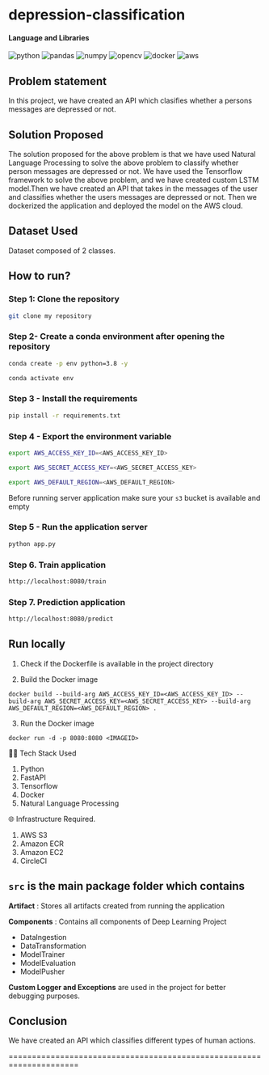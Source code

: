 # depression-classification
#### Language and Libraries

<p>
<a><img src="https://img.shields.io/badge/Python-FFD43B?style=for-the-badge&logo=python&logoColor=darkgreen" alt="python"/></a>
<a><img src="https://img.shields.io/badge/Pandas-2C2D72?style=for-the-badge&logo=pandas&logoColor=white" alt="pandas"/></a>
<a><img src="https://img.shields.io/badge/Numpy-777BB4?style=for-the-badge&logo=numpy&logoColor=white" alt="numpy"/></a>
<a><img src="https://img.shields.io/badge/opencv-%23white.svg?style=for-the-badge&logo=opencv&logoColor=white" alt="opencv"/></a>
<a><img src="https://img.shields.io/badge/docker-%230db7ed.svg?style=for-the-badge&logo=docker&logoColor=white)" alt="docker"/></a>
<a><img src="https://img.shields.io/badge/AWS-%23FF9900.svg?style=for-the-badge&logo=amazon-aws&logoColor=white)" alt="aws"/></a>
</p>


## Problem statement

In this project, we have created an API which clasifies whether a persons messages are depressed or not. 

## Solution Proposed
The solution proposed for the above problem is that we have used Natural Language Processing to solve the above problem to classify whether person messages are depressed or not. We have used the Tensorflow framework to solve the above problem, and we have created custom LSTM model.Then we have created an API that takes in the messages of the user and classifies whether the users messages are depressed or not. Then we dockerized the application and deployed the model on the AWS cloud.

## Dataset Used

Dataset composed of 2 classes.

## How to run?

### Step 1: Clone the repository
```bash
git clone my repository 
```

### Step 2- Create a conda environment after opening the repository

```bash
conda create -p env python=3.8 -y
```

```bash
conda activate env
```

### Step 3 - Install the requirements
```bash
pip install -r requirements.txt
```

### Step 4 - Export the  environment variable
```bash
export AWS_ACCESS_KEY_ID=<AWS_ACCESS_KEY_ID>

export AWS_SECRET_ACCESS_KEY=<AWS_SECRET_ACCESS_KEY>

export AWS_DEFAULT_REGION=<AWS_DEFAULT_REGION>

```
Before running server application make sure your `s3` bucket is available and empty

### Step 5 - Run the application server
```bash
python app.py
```

### Step 6. Train application
```bash
http://localhost:8080/train
```

### Step 7. Prediction application
```bash
http://localhost:8080/predict
```

## Run locally

1. Check if the Dockerfile is available in the project directory

2. Build the Docker image

```
docker build --build-arg AWS_ACCESS_KEY_ID=<AWS_ACCESS_KEY_ID> --build-arg AWS_SECRET_ACCESS_KEY=<AWS_SECRET_ACCESS_KEY> --build-arg AWS_DEFAULT_REGION=<AWS_DEFAULT_REGION> . 

```

3. Run the Docker image

```
docker run -d -p 8080:8080 <IMAGEID>
```

👨‍💻 Tech Stack Used
1. Python
2. FastAPI
3. Tensorflow
4. Docker
5. Natural Language Processing

🌐 Infrastructure Required.
1. AWS S3
2. Amazon ECR
3. Amazon EC2
4. CircleCI


## `src` is the main package folder which contains 

**Artifact** : Stores all artifacts created from running the application

**Components** : Contains all components of Deep Learning Project
- DataIngestion
- DataTransformation
- ModelTrainer
- ModelEvaluation
- ModelPusher

**Custom Logger and Exceptions** are used in the project for better debugging purposes.

## Conclusion

We have created an API which classifies different types of human actions.

=====================================================================